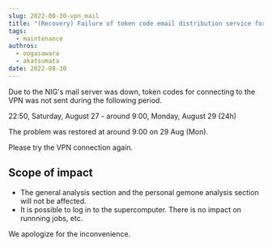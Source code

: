 ```yaml
---
slug: 2022-08-30-vpn_mail
title: "(Recovery) Failure of token code email distribution service for VPN connections."
tags:
  - maintenance
authros:
  - oogasawara
  - akatsumata
date: 2022-08-30
---
```



Due to the NIG's mail server was down, token codes for connecting to the VPN was not sent during the following period.

22:50, Saturday, August 27 - around 9:00, Monday, August 29 (24h)


The problem was restored at around 9:00 on 29 Aug (Mon).

Please try the VPN connection again.


## Scope of impact
- The general analysis section and the personal gemone analysis section will not be affected.
- It is possible to log in to the supercomputer. There is no impact on runnning jobs, etc.

We apologize for the inconvenience.

